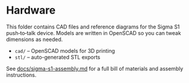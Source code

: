 # Hardware

This folder contains CAD files and reference diagrams for the Sigma S1
push‑to‑talk device. Models are written in OpenSCAD so you can tweak
dimensions as needed.

- `cad/` – OpenSCAD models for 3D printing
- `stl/` – auto-generated STL exports

See [docs/sigma-s1-assembly.md](../docs/sigma-s1-assembly.md) for a full
bill of materials and assembly instructions.
